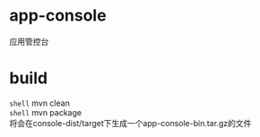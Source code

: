 # app-console
应用管控台

# build
``shell``
mvn clean  
``shell``
mvn package  
将会在console-dist/target下生成一个app-console-bin.tar.gz的文件